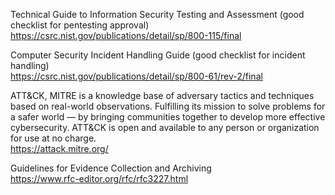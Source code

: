 Technical Guide to Information Security Testing and Assessment (good checklist for pentesting approval)   
https://csrc.nist.gov/publications/detail/sp/800-115/final

Computer Security Incident Handling Guide (good checklist for incident handling)     
https://csrc.nist.gov/publications/detail/sp/800-61/rev-2/final  


ATT&CK, MITRE is a knowledge base of adversary tactics and techniques based on real-world observations. Fulfilling its mission to solve problems for a safer world — by bringing communities together to develop more effective cybersecurity. ATT&CK is open and available to any person or organization for use at no charge.  
https://attack.mitre.org/ 



Guidelines for Evidence Collection and Archiving  
https://www.rfc-editor.org/rfc/rfc3227.html
